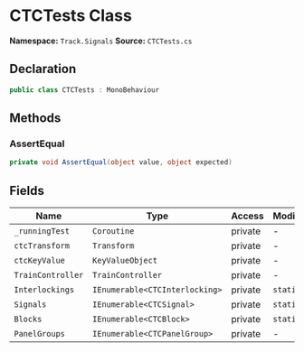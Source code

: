 # CTCTests Class

**Namespace:** `Track.Signals`
**Source:** `CTCTests.cs`

## Declaration

```csharp
public class CTCTests : MonoBehaviour
```

## Methods

### AssertEqual

```csharp
private void AssertEqual(object value, object expected)
```

## Fields

| Name | Type | Access | Modifiers |
|------|------|--------|-----------|
| `_runningTest` | `Coroutine` | private | - |
| `ctcTransform` | `Transform` | private | - |
| `ctcKeyValue` | `KeyValueObject` | private | - |
| `TrainController` | `TrainController` | private | - |
| `Interlockings` | `IEnumerable<CTCInterlocking>` | private | `static` |
| `Signals` | `IEnumerable<CTCSignal>` | private | `static` |
| `Blocks` | `IEnumerable<CTCBlock>` | private | `static` |
| `PanelGroups` | `IEnumerable<CTCPanelGroup>` | private | - |

